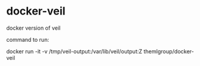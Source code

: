 # docker-veil
 docker version of veil

command to run:

docker run -it -v /tmp/veil-output:/var/lib/veil/output:Z themlgroup/docker-veil
